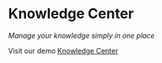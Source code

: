 # Knowledge Center
_Manage your knowledge simply in one place_

Visit our demo <a href="https://knowledge-center.herokuapp.com/" target="_blank">Knowledge Center</a>
